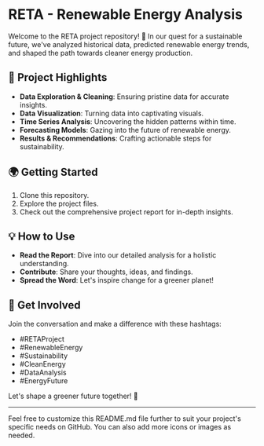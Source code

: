 <!-- RETA - Renewable Energy Production Analysis -->


# RETA - Renewable Energy Analysis

Welcome to the RETA project repository! 🌿 In our quest for a sustainable future, we've analyzed historical data, predicted renewable energy trends, and shaped the path towards cleaner energy production.

## 🚀 Project Highlights

- **Data Exploration & Cleaning**: Ensuring pristine data for accurate insights.
- **Data Visualization**: Turning data into captivating visuals.
- **Time Series Analysis**: Uncovering the hidden patterns within time.
- **Forecasting Models**: Gazing into the future of renewable energy.
- **Results & Recommendations**: Crafting actionable steps for sustainability.

## 🌍 Getting Started

1. Clone this repository.
2. Explore the project files.
3. Check out the comprehensive project report for in-depth insights.

## 💡 How to Use

- **Read the Report**: Dive into our detailed analysis for a holistic understanding.
- **Contribute**: Share your thoughts, ideas, and findings.
- **Spread the Word**: Let's inspire change for a greener planet!



## 🌟 Get Involved

Join the conversation and make a difference with these hashtags:

- #RETAProject
- #RenewableEnergy
- #Sustainability
- #CleanEnergy
- #DataAnalysis
- #EnergyFuture

Let's shape a greener future together! 🌟

---

Feel free to customize this README.md file further to suit your project's specific needs on GitHub. You can also add more icons or images as needed.
